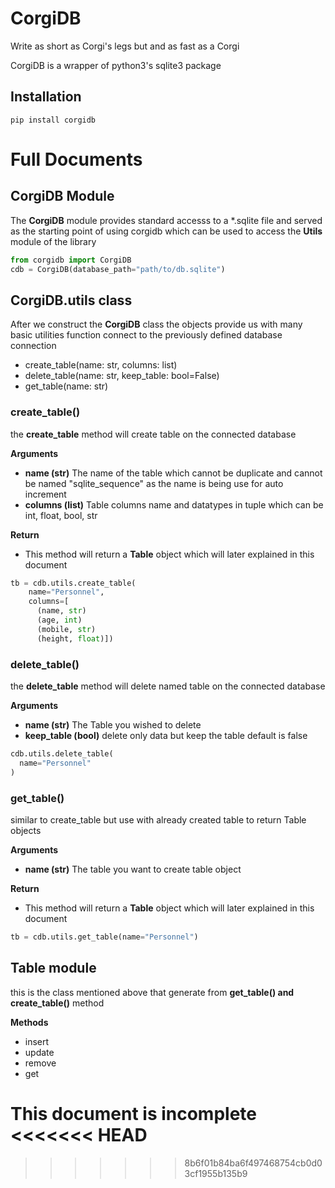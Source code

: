 # CorgiDB
Write as short as Corgi's legs but and as fast as a Corgi

CorgiDB is a wrapper of python3's sqlite3 package

<h2>Installation</h2>

```
pip install corgidb
```

<h1>Full Documents</h1>
<h2>CorgiDB Module</h2>

The **CorgiDB** module provides standard accesss to a *.sqlite file and served as the starting point of using corgidb
which can be used to access the **Utils** module of the library

```python
from corgidb import CorgiDB
cdb = CorgiDB(database_path="path/to/db.sqlite")
```

<h2><b>CorgiDB.utils</b> class</h2>

After we construct the **CorgiDB** class the objects provide us with many basic utilities function connect to the previously defined database connection
- create_table(name: str, columns: list)
- delete_table(name: str, keep_table: bool=False)
- get_table(name: str)

<h3>create_table()</h3>

the **create_table** method will create table on the connected database


**Arguments**
  - **name (str)** The name of the table which cannot be duplicate and cannot be named "sqlite_sequence" as the name is being use for auto increment
  - **columns (list)** Table columns name and datatypes in tuple which can be int, float, bool, str

**Return**
- This method will return a **Table** object which will later explained in this document

```python
tb = cdb.utils.create_table(
    name="Personnel",
    columns=[
      (name, str)
      (age, int)
      (mobile, str)
      (height, float)])
```

<h3>delete_table()</h3>

the **delete_table** method will delete named table on the connected database


**Arguments**
  - **name (str)** The Table you wished to delete
  - **keep_table (bool)** delete only data but keep the table default is false

```python
cdb.utils.delete_table(
  name="Personnel"
)
```

<h3>get_table()</h3>

similar to create_table but use with already created table to return Table objects


**Arguments**
- **name (str)** The table you want to create table object

**Return**
- This method will return a **Table** object which will later explained in this document

```python
tb = cdb.utils.get_table(name="Personnel")
```

<h2>Table module</h2>

this is the class mentioned above that generate from **get_table() and create_table()** method


**Methods**
- insert
- update
- remove
- get


This document is incomplete
<<<<<<< HEAD
=======

>>>>>>> 8b6f01b84ba6f497468754cb0d03cf1955b135b9
